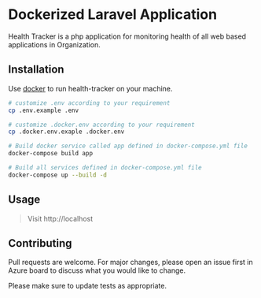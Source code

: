 # Dockerized Laravel Application

Health Tracker is a php application for monitoring health of all web based applications in Organization.

## Installation

Use [docker](https://www.docker.com/products/docker-desktop/) to run health-tracker on your machine.

```bash
# customize .env according to your requirement
cp .env.example .env

# customize .docker.env according to your requirement
cp .docker.env.exaple .docker.env

# Build docker service called app defined in docker-compose.yml file
docker-compose build app

# Build all services defined in docker-compose.yml file
docker-compose up --build -d
```

## Usage

> Visit http://localhost

## Contributing
Pull requests are welcome. For major changes, please open an issue first in Azure board to discuss what you would like to change.

Please make sure to update tests as appropriate.
